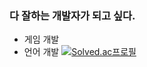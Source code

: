 ### 다 잘하는 개발자가 되고 싶다.
 - 게임 개발
 - 언어 개발
[![Solved.ac프로필](http://mazassumnida.wtf/api/v2/generate_badge?boj=tolelom)](https://solved.ac/tolelom)

